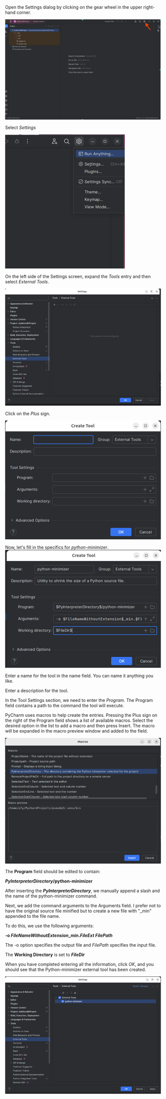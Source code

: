 Open the Settings dialog by clicking on the gear wheel in the upper right-hand corner.

![](./images/settings.png)

Select _Settings_

![](./images/settings2.png)

On the left side of the Settings screen, expand the _Tools_ entry 
and then select 
_External Tools_.

![](./images/add_external_tool.png)


Click on the _Plus_ sign.

![](./images/create_tool.png)

Now, let's fill in the specifics for _python-minimizer_.
![](./images/edit_tool1.png)

Enter a name for the tool in the name field. You can name it anything you like.

Enter a description for the tool.

In the Tool Settings section, we need to enter the _Program_. The Program field
contains a path to the command the tool will execute.

PyCharm uses macros to help create the entries. 
Pressing the Plus sign on the right of the Program field shows a 
list of available macros. Select the desired option in the list 
to add a macro and then press Insert.
The macro will be expanded in the macro preview window and added to the field.


![](./images/macros.png)


The **Program** field should be edited to contain:

**$PyInterpreterDirectory$/python-minimizer**

After inserting the **$PyInterpreterDirectory$**, we manually append a slash and
the name of the python-minimizer command.

Next, we add the command arguments to the Arguments field. 
I prefer not to have the original source file minified but to 
create a new file with "_min"  appended to the file name.

To do this, we use the following arguments:

**-o $FileNameWithoutExtension$_min.$FileExt$ $FilePath$**

The -o option specifies the output file and $FilePath$ specifies the
input file.

The **Working Directory** is set to **$FileDir$**

When you have completed entering all the information, 
click _OK_, and you should see that the Python-minimizer external 
tool has been created.

![](./images/add_external_tool2.png)


